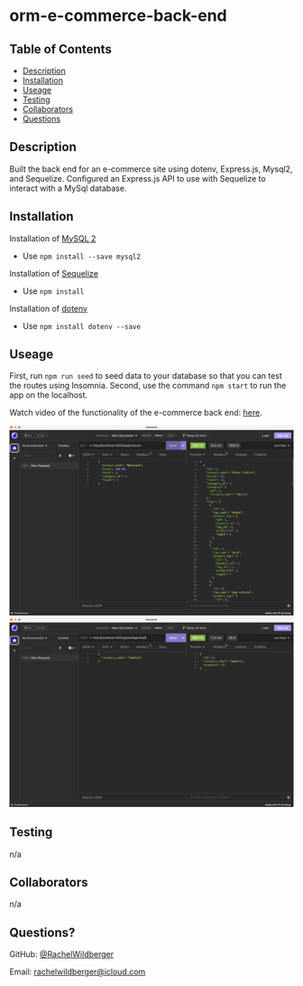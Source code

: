 # orm-e-commerce-back-end

  ## Table of Contents
  - [Description](#description)
  - [Installation](#installation)
  - [Useage](#useage)
  - [Testing](#testing)
  - [Collaborators](#collaborators)
  - [Questions](#questions)

  ## Description 
  Built the back end for an e-commerce site using dotenv, Express.js, Mysql2, and Sequelize. Configured an Express.js API to use with Sequelize to interact with a MySql database.

  ## Installation
  Installation of [MySQL 2](https://www.npmjs.com/package/mysql2)
  *  Use ``npm install --save mysql2``

  Installation of [Sequelize](https://www.npmjs.com/package/sequelize)
  * Use ``npm install``

 Installation of [dotenv](https://www.npmjs.com/package/dotenv)
  * Use ``npm install dotenv --save``

  ## Useage 
  First, run ``npm run seed`` to seed data to your database so that you can test the routes using Insomnia. Second, use the command ``npm start`` to run the app on the localhost. 
  
  Watch video of the functionality of the e-commerce back end: [here](https://drive.google.com/file/d/1ckMHR8jC4ZRVqy8G84H3H81AurTi7o_B/view?usp=sharing).

![Mock of e-commerce back end](./assets/ecommerce-get-all.png)
![Mock of e-commerce back end](./assets/ecommerce-new-categories.png)

  ## Testing 
  n/a

  ## Collaborators 
  n/a

  ## Questions?

  GitHub: [@RachelWildberger](https://github.com/RachelWildberger)

  Email: rachelwildberger@icloud.com